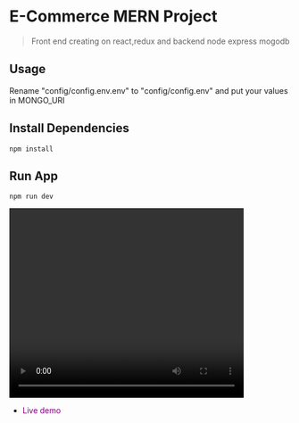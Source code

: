 # E-Commerce MERN Project

> Front end creating on react,redux and backend node express mogodb

## Usage

Rename "config/config.env.env"
to "config/config.env" and put your values in MONGO_URI

## Install Dependencies

```
npm install
```

## Run App

```
npm run dev
```

<video width="420" height="340" controls>
  <source href="https://youtu.be/E3kcE2MkPwU" type="video/mp4">
</video>

- <span style="color: purple"> Live demo </span>
